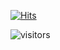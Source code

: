 [![Hits](https://hits.seeyoufarm.com/api/count/incr/badge.svg?url=https%3A%2F%2Fgithub.com%2Fjechol&count_bg=%2379C83D&title_bg=%23555555&icon=&icon_color=%23E7E7E7&title=hits&edge_flat=false)](https://hits.seeyoufarm.com)

![visitors](https://visitor-badge.glitch.me/badge?page_id=jechol.jechol)

